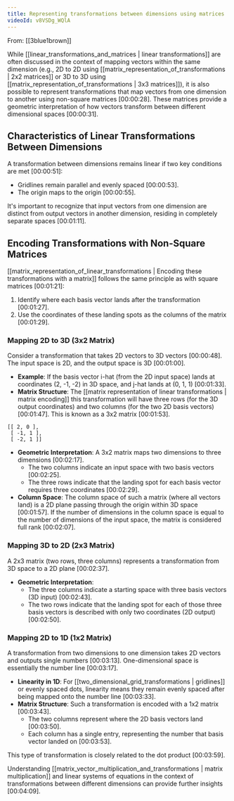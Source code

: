 ```yaml
---
title: Representing transformations between dimensions using matrices
videoId: v8VSDg_WQlA
---
```


From: [[3blue1brown]] <br/> 

While [[linear_transformations_and_matrices | linear transformations]] are often discussed in the context of mapping vectors within the same dimension (e.g., 2D to 2D using [[matrix_representation_of_transformations | 2x2 matrices]] or 3D to 3D using [[matrix_representation_of_transformations | 3x3 matrices]]), it is also possible to represent transformations that map vectors from one dimension to another using non-square matrices <a class="yt-timestamp" data-t="00:00:28">[00:00:28]</a>. These matrices provide a geometric interpretation of how vectors transform between different dimensional spaces <a class="yt-timestamp" data-t="00:00:31">[00:00:31]</a>.

## Characteristics of Linear Transformations Between Dimensions

A transformation between dimensions remains linear if two key conditions are met <a class="yt-timestamp" data-t="00:00:51">[00:00:51]</a>:
*   Gridlines remain parallel and evenly spaced <a class="yt-timestamp" data-t="00:00:53">[00:00:53]</a>.
*   The origin maps to the origin <a class="yt-timestamp" data-t="00:00:55">[00:00:55]</a>.

It's important to recognize that input vectors from one dimension are distinct from output vectors in another dimension, residing in completely separate spaces <a class="yt-timestamp" data-t="00:01:11">[00:01:11]</a>.

## Encoding Transformations with Non-Square Matrices

[[matrix_representation_of_linear_transformations | Encoding these transformations with a matrix]] follows the same principle as with square matrices <a class="yt-timestamp" data-t="00:01:21">[00:01:21]</a>:
1.  Identify where each basis vector lands after the transformation <a class="yt-timestamp" data-t="00:01:27">[00:01:27]</a>.
2.  Use the coordinates of these landing spots as the columns of the matrix <a class="yt-timestamp" data-t="00:01:29">[00:01:29]</a>.

### Mapping 2D to 3D (3x2 Matrix)

Consider a transformation that takes 2D vectors to 3D vectors <a class="yt-timestamp" data-t="00:00:48">[00:00:48]</a>. The input space is 2D, and the output space is 3D <a class="yt-timestamp" data-t="00:01:00">[00:01:00]</a>.

*   **Example**: If the basis vector i-hat (from the 2D input space) lands at coordinates (2, -1, -2) in 3D space, and j-hat lands at (0, 1, 1) <a class="yt-timestamp" data-t="00:01:33">[00:01:33]</a>.
*   **Matrix Structure**: The [[matrix representation of linear transformations | matrix encoding]] this transformation will have three rows (for the 3D output coordinates) and two columns (for the two 2D basis vectors) <a class="yt-timestamp" data-t="00:01:47">[00:01:47]</a>. This is known as a 3x2 matrix <a class="yt-timestamp" data-t="00:01:53">[00:01:53]</a>.

```
[[ 2, 0 ],
 [ -1, 1 ],
 [ -2, 1 ]]
```

*   **Geometric Interpretation**: A 3x2 matrix maps two dimensions to three dimensions <a class="yt-timestamp" data-t="00:02:17">[00:02:17]</a>.
    *   The two columns indicate an input space with two basis vectors <a class="yt-timestamp" data-t="00:02:25">[00:02:25]</a>.
    *   The three rows indicate that the landing spot for each basis vector requires three coordinates <a class="yt-timestamp" data-t="00:02:29">[00:02:29]</a>.
*   **Column Space**: The column space of such a matrix (where all vectors land) is a 2D plane passing through the origin within 3D space <a class="yt-timestamp" data-t="00:01:57">[00:01:57]</a>. If the number of dimensions in the column space is equal to the number of dimensions of the input space, the matrix is considered full rank <a class="yt-timestamp" data-t="00:02:07">[00:02:07]</a>.

### Mapping 3D to 2D (2x3 Matrix)

A 2x3 matrix (two rows, three columns) represents a transformation from 3D space to a 2D plane <a class="yt-timestamp" data-t="00:02:37">[00:02:37]</a>.

*   **Geometric Interpretation**:
    *   The three columns indicate a starting space with three basis vectors (3D input) <a class="yt-timestamp" data-t="00:02:43">[00:02:43]</a>.
    *   The two rows indicate that the landing spot for each of those three basis vectors is described with only two coordinates (2D output) <a class="yt-timestamp" data-t="00:02:50">[00:02:50]</a>.

### Mapping 2D to 1D (1x2 Matrix)

A transformation from two dimensions to one dimension takes 2D vectors and outputs single numbers <a class="yt-timestamp" data-t="00:03:13">[00:03:13]</a>. One-dimensional space is essentially the number line <a class="yt-timestamp" data-t="00:03:17">[00:03:17]</a>.

*   **Linearity in 1D**: For [[two_dimensional_grid_transformations | gridlines]] or evenly spaced dots, linearity means they remain evenly spaced after being mapped onto the number line <a class="yt-timestamp" data-t="00:03:33">[00:03:33]</a>.
*   **Matrix Structure**: Such a transformation is encoded with a 1x2 matrix <a class="yt-timestamp" data-t="00:03:43">[00:03:43]</a>.
    *   The two columns represent where the 2D basis vectors land <a class="yt-timestamp" data-t="00:03:50">[00:03:50]</a>.
    *   Each column has a single entry, representing the number that basis vector landed on <a class="yt-timestamp" data-t="00:03:53">[00:03:53]</a>.

This type of transformation is closely related to the dot product <a class="yt-timestamp" data-t="00:03:59">[00:03:59]</a>.

Understanding [[matrix_vector_multiplication_and_transformations | matrix multiplication]] and linear systems of equations in the context of transformations between different dimensions can provide further insights <a class="yt-timestamp" data-t="00:04:09">[00:04:09]</a>.